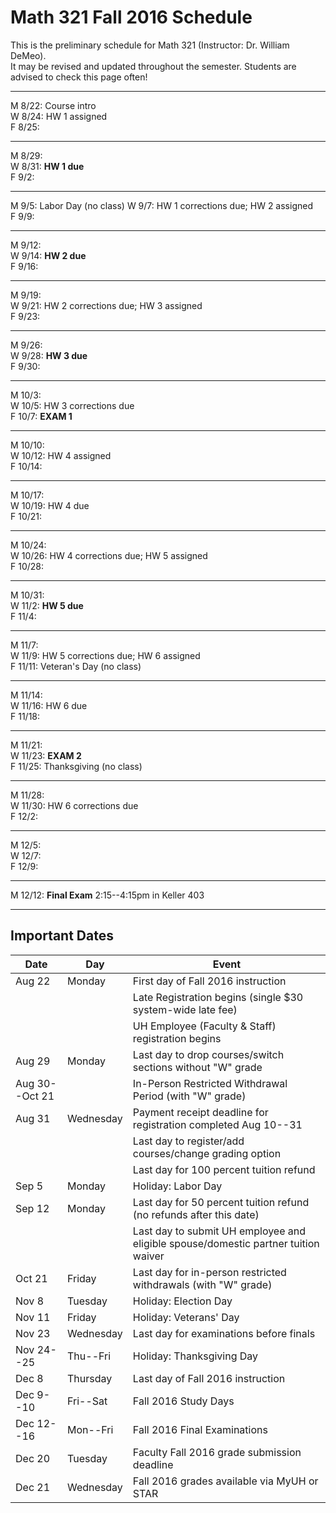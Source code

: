 # Math 321 Fall 2016 Schedule

This is the preliminary schedule for Math 321
(Instructor: Dr. William DeMeo).  
It may be revised and updated throughout the semester. 
Students are advised to check this page often!

---------------------------------------------------------
M 8/22: Course intro  
W 8/24: HW 1 assigned  
F 8/25:  

---------------------------------------------------------  
M 8/29:  
W 8/31: **HW 1 due**  
F 9/2:  

---------------------------------------------------------  
M 9/5: Labor Day (no class)
W 9/7: HW 1 corrections due; HW 2 assigned  
F 9/9:  

---------------------------------------------------------  
M 9/12:  
W 9/14: **HW 2 due**  
F 9/16:  

---------------------------------------------------------  
M 9/19:  
W 9/21: HW 2 corrections due; HW 3 assigned  
F 9/23:  

---------------------------------------------------------  
M 9/26:  
W 9/28: **HW 3 due**  
F 9/30:  

---------------------------------------------------------  
M 10/3:  
W 10/5: HW 3 corrections due  
F 10/7: **EXAM 1**  

---------------------------------------------------------  
M 10/10:  
W 10/12: HW 4 assigned  
F 10/14:  

---------------------------------------------------------  
M 10/17:  
W 10/19: HW 4 due  
F 10/21:  

---------------------------------------------------------  
M 10/24:  
W 10/26: HW 4 corrections due; HW 5 assigned  
F 10/28:  

---------------------------------------------------------  
M 10/31:  
W 11/2: **HW 5 due**  
F 11/4:  

---------------------------------------------------------  
M 11/7:  
W 11/9: HW 5 corrections due; HW 6 assigned    
F 11/11: Veteran's Day (no class)  

---------------------------------------------------------  
M 11/14:  
W 11/16: HW 6 due  
F 11/18:  

---------------------------------------------------------  
M 11/21:  
W 11/23: **EXAM 2**  
F 11/25: Thanksgiving (no class)  

---------------------------------------------------------  
M 11/28:  
W 11/30: HW 6 corrections due  
F 12/2:  

---------------------------------------------------------  
M 12/5:  
W 12/7:  
F 12/9:  

---------------------------------------------------------  
M 12/12: **Final Exam** 2:15--4:15pm in Keller 403   

--------------------------------------------

## Important Dates
| Date | Day | Event |
|------|-----|-------|
|Aug 22 | Monday	| First day of Fall 2016 instruction|
|          |         | Late Registration begins (single $30 system-wide late fee)|
|          |         |   UH Employee (Faculty & Staff) registration begins|
|Aug 29         | Monday | Last day to drop courses/switch sections without "W" grade|
| Aug 30--Oct 21|   |  In-Person Restricted Withdrawal Period (with "W" grade)|
|Aug 31| Wednesday| Payment receipt deadline for registration completed Aug 10--31|
| | | Last day to register/add courses/change grading option|
| | | Last day for 100 percent tuition refund|
| Sep 5 | Monday | Holiday: Labor Day|
|Sep 12 | Monday | Last day for 50 percent tuition refund (no refunds after this date)|
|       |        | Last day to submit UH employee and eligible spouse/domestic partner tuition waiver|
| Oct 21| Friday | Last day for in-person restricted withdrawals (with "W" grade)|
| Nov 8 | Tuesday | Holiday: Election Day |
|Nov 11 | Friday | Holiday: Veterans' Day|
| Nov 23 | Wednesday | Last day for examinations before finals|
| Nov 24--25 | Thu--Fri | Holiday: Thanksgiving Day |
| Dec 8 | Thursday | Last day of Fall 2016 instruction|
| Dec 9--10 | Fri--Sat | Fall 2016 Study Days|
| Dec 12--16| Mon--Fri | Fall 2016 Final Examinations|
| Dec 20 | Tuesday | Faculty Fall 2016 grade submission deadline|
| Dec 21 | Wednesday | Fall 2016 grades available via MyUH or STAR|
